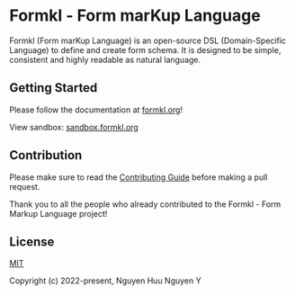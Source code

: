 # Formkl - Form marKup Language

Formkl (Form marKup Language) is an open-source DSL (Domain-Specific Language) to define and create form schema. It is designed to be simple, consistent and highly readable as natural language.

## Getting Started

Please follow the documentation at [formkl.org](https://formkl.org)!

View sandbox: [sandbox.formkl.org](https://sandbox.formkl.org)

## Contribution

Please make sure to read the [Contributing Guide](https://formkl.org/learning/contribution-guide.html) before making a pull request.

Thank you to all the people who already contributed to the Formkl - Form Markup Language project!

<!-- ALL-CONTRIBUTORS-LIST:START - Do not remove or modify this section -->
<!-- prettier-ignore-start -->
<!-- markdownlint-disable -->

<!-- markdownlint-restore -->
<!-- prettier-ignore-end -->

<!-- ALL-CONTRIBUTORS-LIST:END -->

## License

[MIT](https://opensource.org/licenses/MIT)

Copyright (c) 2022-present, Nguyen Huu Nguyen Y
